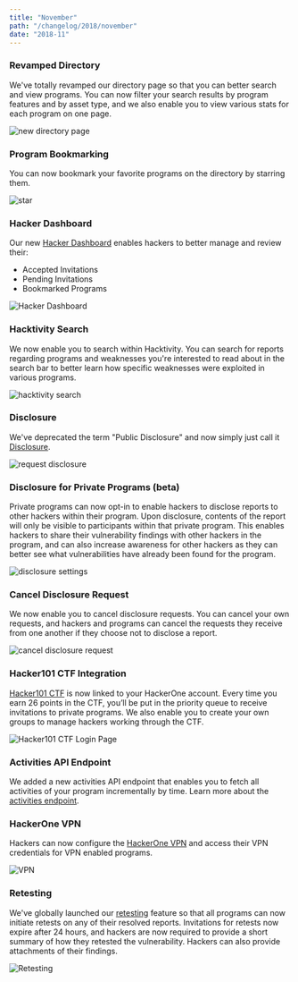 ```yaml
---
title: "November"
path: "/changelog/2018/november"
date: "2018-11"
---
```


### Revamped Directory
We've totally revamped our directory page so that you can better search and view programs. You can now filter your search results by program features and by asset type, and we also enable you to view various stats for each program on one page.

![new directory page](./images/nov_2018_better-directory.png)

### Program Bookmarking
You can now bookmark your favorite programs on the directory by starring them.

![star](./images/nov_2018_bookmark_star.png)

### Hacker Dashboard
Our new [Hacker Dashboard](/hackers/hacker-dashboard.html) enables hackers to better manage and review their:
* Accepted Invitations
* Pending Invitations
* Bookmarked Programs

![Hacker Dashboard](./images/nov_2018_hacker-dashboard-2.png)

### Hacktivity Search
We now enable you to search within Hacktivity. You can search for reports regarding programs and weaknesses you're interested to read about in the search bar to better learn how specific weaknesses were exploited in various programs.

![hacktivity search](./images/nov_2018_hacktivity_search.png)

### Disclosure
We've deprecated the term "Public Disclosure" and now simply just call it
[Disclosure](/programs/disclosure.html).

![request disclosure](./images/nov_2018_disclosure.png)

### Disclosure for Private Programs (beta)
Private programs can now opt-in to enable hackers to disclose reports to other hackers within their program. Upon disclosure, contents of the report will only be visible to participants within that private program. This enables hackers to share their vulnerability findings with other hackers in the program, and can also increase awareness for other hackers as they can better see what vulnerabilities have already been found for the program.

![disclosure settings](./images/nov_2018_disclosure-settings.png)

### Cancel Disclosure Request
We now enable you to cancel disclosure requests. You can cancel your own requests, and hackers and programs can cancel the requests they receive from one another if they choose not to disclose a report.  

![cancel disclosure request](./images/nov_2018_cancel-disclosure.png)

### Hacker101 CTF Integration
[Hacker101 CTF](/hackers/hacker101.html) is now linked to your HackerOne account. Every time you earn 26 points in the CTF, you’ll be put in the priority queue to receive invitations to private programs. We also enable you to create your own groups to manage hackers working through the CTF.

![Hacker101 CTF Login Page](./images/nov_2018_hacker101_CTF.png)

### Activities API Endpoint
We added a new activities API endpoint that enables you to fetch all activities of your program incrementally by time. Learn more about the [activities endpoint](https://api.hackerone.com/docs/v1#/activities).

### HackerOne VPN
Hackers can now configure the [HackerOne VPN](/hackers/configure-the-hackerone-vpn.html) and access their VPN credentials for VPN enabled programs.

![VPN](./images/nov_2018_vpn.png)

### Retesting
We've globally launched our [retesting](/programs/retesting.html) feature so that all programs can now initiate retests on any of their resolved reports. Invitations for retests now expire after 24 hours, and hackers are now required to provide a short summary of how they retested the vulnerability. Hackers can also provide attachments of their findings.  

![Retesting](./images/nov_2018_retesting.png)
